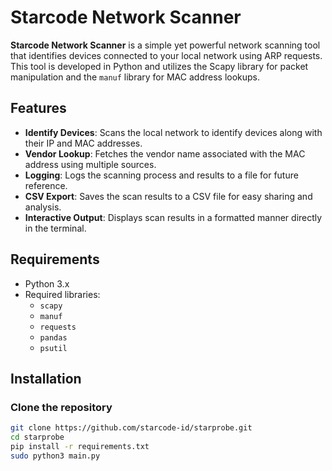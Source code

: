 # Starcode Network Scanner

**Starcode Network Scanner** is a simple yet powerful network scanning tool that identifies devices connected to your local network using ARP requests. This tool is developed in Python and utilizes the Scapy library for packet manipulation and the `manuf` library for MAC address lookups.

## Features

- **Identify Devices**: Scans the local network to identify devices along with their IP and MAC addresses.
- **Vendor Lookup**: Fetches the vendor name associated with the MAC address using multiple sources.
- **Logging**: Logs the scanning process and results to a file for future reference.
- **CSV Export**: Saves the scan results to a CSV file for easy sharing and analysis.
- **Interactive Output**: Displays scan results in a formatted manner directly in the terminal.

## Requirements

- Python 3.x
- Required libraries:
  - `scapy`
  - `manuf`
  - `requests`
  - `pandas`
  - `psutil`

## Installation

### Clone the repository

```bash
git clone https://github.com/starcode-id/starprobe.git
cd starprobe
pip install -r requirements.txt
sudo python3 main.py

